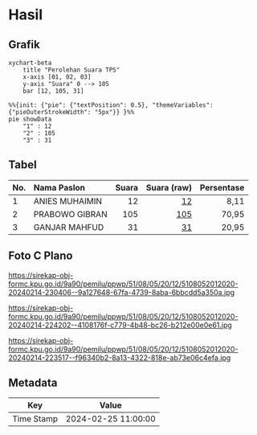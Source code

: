 # Hasil

## Grafik

```mermaid
xychart-beta
    title "Perolehan Suara TPS"
    x-axis [01, 02, 03]
    y-axis "Suara" 0 --> 105
    bar [12, 105, 31]
```

```mermaid
%%{init: {"pie": {"textPosition": 0.5}, "themeVariables": {"pieOuterStrokeWidth": "5px"}} }%%
pie showData
    "1" : 12
    "2" : 105
    "3" : 31
```

## Tabel

| No. | Nama Paslon    | Suara | Suara (raw) | Persentase |
|:--- |:-------------- | -----:| -----------:| ----------:|
| 1   | ANIES MUHAIMIN | 12    | [12][p-1]   | 8,11       |
| 2   | PRABOWO GIBRAN | 105   | [105][p-2]  | 70,95      |
| 3   | GANJAR MAHFUD  | 31    | [31][p-3]   | 20,95      |


[p-1]: https://github.com/gigit-pemilu/pemilu-2024-51-bali/blob/main/pilpres/hitung-suara/sub/51-bali/sub/08-buleleng/sub/05-sukasada/sub/2012-panji-anom/sub/020-tps/sub/paslon-1.txt
[p-2]: https://github.com/gigit-pemilu/pemilu-2024-51-bali/blob/main/pilpres/hitung-suara/sub/51-bali/sub/08-buleleng/sub/05-sukasada/sub/2012-panji-anom/sub/020-tps/sub/paslon-2.txt
[p-3]: https://github.com/gigit-pemilu/pemilu-2024-51-bali/blob/main/pilpres/hitung-suara/sub/51-bali/sub/08-buleleng/sub/05-sukasada/sub/2012-panji-anom/sub/020-tps/sub/paslon-3.txt

## Foto C Plano

https://sirekap-obj-formc.kpu.go.id/9a90/pemilu/ppwp/51/08/05/20/12/5108052012020-20240214-230406--9a127648-67fa-4739-8aba-6bbcdd5a350a.jpg

https://sirekap-obj-formc.kpu.go.id/9a90/pemilu/ppwp/51/08/05/20/12/5108052012020-20240214-224202--4108176f-c779-4b48-bc26-b212e00e0e61.jpg

https://sirekap-obj-formc.kpu.go.id/9a90/pemilu/ppwp/51/08/05/20/12/5108052012020-20240214-223517--f96340b2-8a13-4322-818e-ab73e06c4efa.jpg


## Metadata

| Key        | Value               |
| ---------- | ------------------- |
| Time Stamp | 2024-02-25 11:00:00 |



